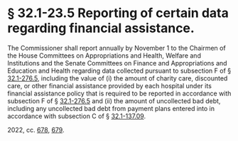# § 32.1-23.5 Reporting of certain data regarding financial assistance.

<p>The Commissioner shall report annually by November 1 to the Chairmen of the House Committees on Appropriations and Health, Welfare and Institutions and the Senate Committees on Finance and Appropriations and Education and Health regarding data collected pursuant to subsection F of § <a href='/vacode/32.1-276.5/'>32.1-276.5</a>, including the value of (i) the amount of charity care, discounted care, or other financial assistance provided by each hospital under its financial assistance policy that is required to be reported in accordance with subsection F of § <a href='/vacode/32.1-276.5/'>32.1-276.5</a> and (ii) the amount of uncollected bad debt, including any uncollected bad debt from payment plans entered into in accordance with subsection C of § <a href='/vacode/32.1-137.09/'>32.1-137.09</a>.</p><p>2022, cc. <a href='http://lis.virginia.gov/cgi-bin/legp604.exe?221+ful+CHAP0678'>678</a>, <a href='http://lis.virginia.gov/cgi-bin/legp604.exe?221+ful+CHAP0679'>679</a>.</p>